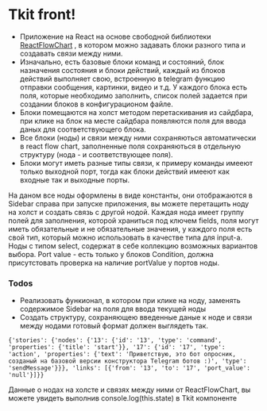 # Tkit front!

- Приложение на React на основе свободной библиотеки [ReactFlowChart](https://github.com/MrBlenny/react-flow-chart/) , в котором можно задавать блоки разного типа и создавать связи между ними. 
- Изначально, есть базовые блоки команд и состояний, блок назначения состояния и блоки действий, каждый из блоков действий выполняет свою, встроенную в telegram функцию отправки сообщения, картинки, видео и т.д. У каждого блока есть поля, которые необходимо заполнить, список полей задается при создании блоков в конфигурационом файле. 
- Блоки помещаются на холст методом перетаскивания из сайдбара, при клике на блок на месте сайдбара появляются поля для ввода даных для соответствующего блока.
- Все блоки (ноды) и связи между ними сохраняються автоматически в react flow chart, заполненные поля сохраняються в отдельную структуру (нода - и соответствующее поля).
- Блоки могут иметь разные типы связи, к примеру команды имееют только выходной порт, тогда как блоки действий имееют как входные так и выходные порты.

На даном все ноды оформлены в виде константы, они отображаются в Sidebar справа при запуске приложения, вы можете перетащить ноду на холст и создать связь с другой нодой. Каждая нода имеет группу полей для заполнения, которой храниться под ключем fields, поля могут иметь обязательные и не обязательные значения, у каждого поля есть свой тип, который можно использовать в качестве типа для input-а. Ноды с типом select, содержат в себе коллекцию возможных вариантов выбора. Port value - есть только у блоков Condition, должна присутстовать проверка на наличие portValue у портов ноды.

### Todos
 - Реализовать функионал, в котором при клике на ноду, заменять содержимое Sidebar на поля для ввода текущей ноды 
 - Создать структуру, сохраняющею введенные даные к ноде и связи между нодами 
   готовый формат должен выглядеть так. 

```
{'stories': {'nodes': {'13': {'id': '13', 'type': 'command', 'properties': {'title': 'start'}}, '17': {'id': '17', 'type': 'action', 'properties': {'text': 'Приветствую, это бот опросник, созданый на базовой версии конструктора Telegram ботов :)', 'type': 'sendMessage'}}}, 'links': [{'from': '13', 'to': '17', 'port_value': 'null'}]}}

```

Данные о нодах на холсте и связях между ними от ReactFlowChart, вы можете увидеть выполнив console.log(this.state) в Tkit компоненте 